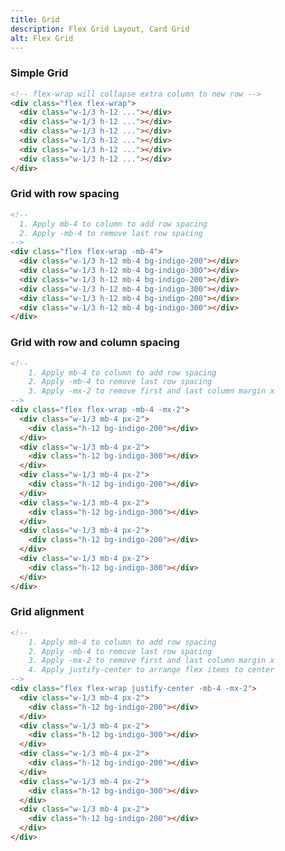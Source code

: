 ```yaml
---
title: Grid
description: Flex Grid Layout, Card Grid
alt: Flex Grid
---
```


<h3 class="section-header">Simple Grid</h3>

<base-snippet :centered_preview="false" custom_preview_class="h-32 p-4">

  <template v-slot:preview>
    <div class="flex flex-wrap">
      <div class="w-1/3 bg-indigo-200 h-12"></div>
      <div class="w-1/3 bg-indigo-300 h-12"></div>
      <div class="w-1/3 bg-indigo-200 h-12"></div>
      <div class="w-1/3 bg-indigo-300 h-12"></div>
      <div class="w-1/3 bg-indigo-200 h-12"></div>
      <div class="w-1/3 bg-indigo-300 h-12"></div>
    </div>
  </template>

  ```html
  <!-- flex-wrap will collapse extra column to new row -->
  <div class="flex flex-wrap">
    <div class="w-1/3 h-12 ..."></div>
    <div class="w-1/3 h-12 ..."></div>
    <div class="w-1/3 h-12 ..."></div>
    <div class="w-1/3 h-12 ..."></div>
    <div class="w-1/3 h-12 ..."></div>
    <div class="w-1/3 h-12 ..."></div>
  </div>
  ```

  <template v-slot:source>
    <a class="btn btn-primary btn-lg" href="https://play.tailwindcss.com/V92TTzwtNb">Live Edit</a>
  </template>

</base-snippet>

<h3 class="section-header">Grid with row spacing</h3>

<base-snippet :centered_preview="false" custom_preview_class="h-40 p-4">

  <template v-slot:preview>
    <div class="flex flex-wrap -mb-4">
      <div class="w-1/3 mb-4 h-12 bg-indigo-200"></div>
      <div class="w-1/3 mb-4 h-12 bg-indigo-300 "></div>
      <div class="w-1/3 mb-4 h-12 bg-indigo-200"></div>
      <div class="w-1/3 mb-4 h-12 bg-indigo-300 "></div>
      <div class="w-1/3 mb-4 h-12 bg-indigo-200"></div>
      <div class="w-1/3 mb-4 h-12 bg-indigo-300 "></div>
    </div>
  </template>

  ```html
  <!-- 
    1. Apply mb-4 to column to add row spacing
    2. Apply -mb-4 to remove last row spacing 
  -->
  <div class="flex flex-wrap -mb-4">
    <div class="w-1/3 h-12 mb-4 bg-indigo-200"></div>
    <div class="w-1/3 h-12 mb-4 bg-indigo-300"></div>
    <div class="w-1/3 h-12 mb-4 bg-indigo-200"></div>
    <div class="w-1/3 h-12 mb-4 bg-indigo-300"></div>
    <div class="w-1/3 h-12 mb-4 bg-indigo-200"></div>
    <div class="w-1/3 h-12 mb-4 bg-indigo-300"></div>
  </div>
  ```

  <template v-slot:source>
    <a class="btn btn-primary btn-lg" href="https://play.tailwindcss.com/V92TTzwtNb">Live Edit</a>
  </template>

</base-snippet>

<h3 class="section-header">Grid with row and column spacing</h3>

<base-snippet :centered_preview="false" custom_preview_class="h-40 p-4">

  <template v-slot:preview>
    <div class="flex flex-wrap -mb-4 -mx-2">
      <div class="w-1/3 mb-4 px-2">
        <div class="bg-indigo-200 h-12"></div>
      </div>
      <div class="w-1/3 mb-4 px-2">
        <div class="bg-indigo-300 h-12"></div>
      </div>
      <div class="w-1/3 mb-4 px-2">
        <div class="bg-indigo-200 h-12"></div>
      </div>
      <div class="w-1/3 mb-4 px-2">
        <div class="bg-indigo-300 h-12"></div>
      </div>
      <div class="w-1/3 mb-4 px-2">
        <div class="bg-indigo-200 h-12"></div>
      </div>
      <div class="w-1/3 mb-4 px-2">
        <div class="bg-indigo-300 h-12"></div>
      </div>
    </div>
  </template>

  ```html
  <!-- 
      1. Apply mb-4 to column to add row spacing
      2. Apply -mb-4 to remove last row spacing
      3. Apply -mx-2 to remove first and last column margin x 
  -->
  <div class="flex flex-wrap -mb-4 -mx-2">
    <div class="w-1/3 mb-4 px-2">
      <div class="h-12 bg-indigo-200"></div>
    </div>
    <div class="w-1/3 mb-4 px-2">
      <div class="h-12 bg-indigo-300"></div>
    </div>
    <div class="w-1/3 mb-4 px-2">
      <div class="h-12 bg-indigo-200"></div>
    </div>
    <div class="w-1/3 mb-4 px-2">
      <div class="h-12 bg-indigo-300"></div>
    </div>
    <div class="w-1/3 mb-4 px-2">
      <div class="h-12 bg-indigo-200"></div>
    </div>
    <div class="w-1/3 mb-4 px-2">
      <div class="h-12 bg-indigo-300"></div>
    </div>
  </div>
  ```

  <template v-slot:source>
    <a class="btn btn-primary btn-lg" href="https://play.tailwindcss.com/V92TTzwtNb">Live Edit</a>
  </template>

</base-snippet>

<h3 class="section-header">Grid alignment</h3>

<base-snippet :centered_preview="false" custom_preview_class="h-40 p-4">

  <template v-slot:preview>
    <div class="flex flex-wrap justify-center -mb-4 -mx-2">
      <div class="w-1/3 mb-4 px-2">
        <div class="bg-indigo-200 h-12"></div>
      </div>
      <div class="w-1/3 mb-4 px-2">
        <div class="bg-indigo-300 h-12"></div>
      </div>
      <div class="w-1/3 mb-4 px-2">
        <div class="bg-indigo-200 h-12"></div>
      </div>
      <div class="w-1/3 mb-4 px-2">
        <div class="bg-indigo-300 h-12"></div>
      </div>
      <div class="w-1/3 mb-4 px-2">
        <div class="bg-indigo-200 h-12"></div>
      </div>
    </div>
  </template>

  ```html
  <!-- 
      1. Apply mb-4 to column to add row spacing
      2. Apply -mb-4 to remove last row spacing
      3. Apply -mx-2 to remove first and last column margin x 
      4. Apply justify-center to arrange flex items to center
  -->
  <div class="flex flex-wrap justify-center -mb-4 -mx-2">
    <div class="w-1/3 mb-4 px-2">
      <div class="h-12 bg-indigo-200"></div>
    </div>
    <div class="w-1/3 mb-4 px-2">
      <div class="h-12 bg-indigo-300"></div>
    </div>
    <div class="w-1/3 mb-4 px-2">
      <div class="h-12 bg-indigo-200"></div>
    </div>
    <div class="w-1/3 mb-4 px-2">
      <div class="h-12 bg-indigo-300"></div>
    </div>
    <div class="w-1/3 mb-4 px-2">
      <div class="h-12 bg-indigo-200"></div>
    </div>
  </div>
  ```

  <template v-slot:source>
    <a class="btn btn-primary btn-lg" href="https://play.tailwindcss.com/V92TTzwtNb">Live Edit</a>
  </template>

</base-snippet>

<related-ui search_key="layout"></related-ui>